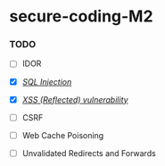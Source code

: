 # secure-coding-M2

### TODO

- [ ] IDOR

- [x] _[SQL Injection](./SQL-injection/README.md)_

- [x] _[XSS (Reflected) vulnerability](./XSS/README.md)_

- [ ] CSRF

- [ ] Web Cache Poisoning

- [ ] Unvalidated Redirects and Forwards
